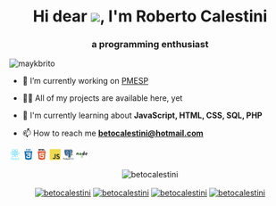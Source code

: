 <h1 align="center">Hi dear <img src="https://raw.githubusercontent.com/kaueMarques/kaueMarques/master/hi.gif" width="30px">, I'm Roberto Calestini</h1>
<h3 align="center">a programming enthusiast</h3>
<p align="left"> <img src="https://komarev.com/ghpvc/?username=maykbrito" alt="maykbrito" /> </p>

- 🔭 I’m currently working on [PMESP](https://www.instagram.com/policiamilitarsp_oficial/?hl=pt-br)

- 👨‍💻 All of my projects are available here, yet

- 💬 I'm currently learning about **JavaScript, HTML, CSS, SQL, PHP**

- 📫 How to reach me **betocalestini@hotmail.com**


<p align="left">
<img src="https://raw.githubusercontent.com/devicons/devicon/master/icons/react/react-original-wordmark.svg" alt="react" width="20" height="20"/>
<img src="https://raw.githubusercontent.com/devicons/devicon/master/icons/css3/css3-plain-wordmark.svg" alt="css3"  width="20" height="20"/>
<img src="https://raw.githubusercontent.com/devicons/devicon/master/icons/html5/html5-original-wordmark.svg" alt="html5"  width="20" height="20"/>
<img src="https://raw.githubusercontent.com/devicons/devicon/master/icons/javascript/javascript-original.svg" alt="javascript" width="20" height="20"/>
<img src="https://raw.githubusercontent.com/devicons/devicon/master/icons/postgresql/postgresql-original-wordmark.svg" alt="postgresql" width="20" height="20"/>
<img src="https://raw.githubusercontent.com/devicons/devicon/master/icons/nodejs/nodejs-original-wordmark.svg" alt="nodejs" width="20" height="20"/></p><p align="center">
<img src="https://github-readme-stats.vercel.app/api?username=betocalestini&show_icons=true" alt="betocalestini"/> 
</p>

<p align="center">
<a href="https://twitter.com/betocalestini" target="blank"><img align="center" src="https://cdn.jsdelivr.net/npm/simple-icons@3.0.1/icons/twitter.svg" alt="betocalestini" height="20" width="20" /></a>
<a href="https://www.linkedin.com/in/roberto-beccaria-calestini-507a0060/" target="blank"><img align="center" src="https://cdn.jsdelivr.net/npm/simple-icons@3.0.1/icons/linkedin.svg" alt="betocalestini" height="20" width="20" /></a>
<a href="https://www.facebook.com/roberto.calestini" target="blank"><img align="center" src="https://cdn.jsdelivr.net/npm/simple-icons@3.0.1/icons/facebook.svg" alt="betocalestini" height="20" width="20" /></a>
<a href="https://www.instagram.com/betocalestini/?hl=pt-br" target="blank"><img align="center" src="https://cdn.jsdelivr.net/npm/simple-icons@3.0.1/icons/instagram.svg" alt="betocalestini" height="20" width="20" /></a>
</p>

<!--
**maykbrito/maykbrito** is a ✨ _special_ ✨ repository because its `README.md` (this file) appears on your GitHub profile.

Here are some ideas to get you started:

- 🔭 I’m currently working on ...
- 🌱 I’m currently learning ...
- 👯 I’m looking to collaborate on ...
- 🤔 I’m looking for help with ...
- 💬 Ask me about ...
- 📫 How to reach me: ...
- 😄 Pronouns: ...
- ⚡ Fun fact: ...
-->
